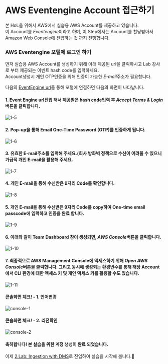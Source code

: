 # AWS Eventengine Account 접근하기

본 HoL을 위해서 AWS에서 실습용 AWS Account를 제공하고 있습니다.\
이 Account를 *Eventengine*이라고 하며, 이 Step에서는 Account를 할당받아서 Amazon Web Console에 진입하는 것 까지 진행합니다.

### AWS Eventengine 포털에 로그인 하기

먼저 실습용 AWS Account를 생성하기 위해 아래 제공된 url을 클릭하시고 Lab 강사로 부터 제공되는 이벤트 hash code를 입력하세요.\
Account생성시 개인 OTP인증을 위해 인증이 가능한 *E-mail*주소가 필요합니다.

다음의 [EventEngine url](https://dashboard.eventengine.run/)울 통해 포털에 연결하면 다음의 화면이 나타납니다.

#### 1. Event Engine url진입 해서 제공받은 hash code입력 후 *Accept Terms & Login*버튼을 클릭합니다.
![1-5](https://user-images.githubusercontent.com/105655711/191245685-ff3da611-49e0-4ee9-8c3e-1144b25d7773.png)
#### 2. Pop-up을 통해 Email One-Time Password (OTP)를 인증하게 됩니다. 
![1-6](https://user-images.githubusercontent.com/105655711/191245697-7ac2321a-0df8-4663-8b71-37ca1d4ee77f.png)
#### 3. 유효한 E-mail주소를 입력해 주세요.(회사 방화벽 정책으로 수신이 어려울 수 있으니 가급적 개인 E-mail을 활용해 주세요.
![1-7](https://user-images.githubusercontent.com/105655711/191245703-763cfcdb-8923-43ad-a722-2cca9226c691.png)
#### 4. 개인 E-mail을 통해 수신받은 9자리 Code를 확인합니다.
![1-8](https://user-images.githubusercontent.com/105655711/191245707-8a2e2e4e-57e7-4f83-bc94-f1b67aa03aa0.png)
#### 5. 개인 E-mail을 통해 수신받은 9자리 Code를 copy하여 One-time email passcode에 입력하고 인증을 완료 합니다.
![1-9](https://user-images.githubusercontent.com/105655711/191245714-7a2c7f7a-915e-428a-9943-04f4c05e5f53.png)
#### 6. 아래와 같이 Team Dashboard 창이 생성되면, *AWS Console*버튼을 클릭합니다.
![1-10](https://user-images.githubusercontent.com/105655711/191245715-561ba10a-912f-4fb4-89ad-87c423cbe299.png)
#### 7. 최종적으로 AWS Management Console에 액세스하기 위해 *Open AWS Console*버튼을 클릭합니다. 그리고 동시에 생성되는 환경변수를 통해 해당 Account에서 CLI 환경에 대한 액세스 키 및 개인 액세스 키를 활용할 수도 있습니다.
![1-11](https://user-images.githubusercontent.com/105655711/191245718-a82d7876-251d-45ed-ad1d-0da214b8c05a.png)

#### 콘솔화면 체크! - 1. 언어변경
![console-1](https://user-images.githubusercontent.com/87927874/197490207-2eeee68c-297f-4fde-9a99-266c875d0631.png)
#### 콘솔화면 체크! - 2. 리전확인
![console-2](https://user-images.githubusercontent.com/87927874/197490352-b80a443a-dc4c-430f-a935-9fc532b8b034.png)

#### 축하합니다! 본 실습을 위한 계정 생성이 완료 되었습니다.
이제 [2.Lab: Ingestion with DMS](../detail/2.Lab:IngestionwithDMS.md)로 진입하여 실습을 시작해 봅니다.🤗
